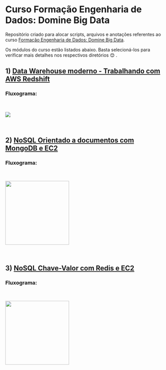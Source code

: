 # Curso Formação Engenharia de Dados: Domine Big Data

Repositório criado para alocar scripts, arquivos e anotações referentes ao curso [Formação Engenharia de Dados: Domine Big Data](https://www.udemy.com/course/engenheiro-de-dados/). <br>

Os módulos do curso estão listados abaixo. Basta selecioná-los para verificar mais detalhes nos respectivos diretórios :blush: .<br>

## 1) [Data Warehouse moderno - Trabalhando com AWS Redshift](https://github.com/micvet/curso-eng-dados-fa/tree/main/dw-redshift)

### Fluxograma:<br>
<br><div align='left'>
   <img src='https://github.com/micvet/curso-eng-dados-fa/assets/86981990/42e3601e-fdbc-43e0-b701-5d69f09ab7b8'>
<div/><br>


## 2) [NoSQL Orientado a documentos com MongoDB e EC2](https://github.com/micvet/curso-eng-dados-fa/tree/main/mongodb-ec2)

### Fluxograma:<br>

<br><div align='left'>
   <img src='https://github.com/micvet/curso-eng-dados-fa/assets/86981990/57853741-f0a3-48e5-b50c-d00ac03dbdf9' height='200'>
<div/><br>

## 3) [NoSQL Chave-Valor com Redis e EC2](https://github.com/micvet/curso-eng-dados-fa/tree/main/redis-ec2)

### Fluxograma: <br>

<br><div align='left'>
   <img src='https://github.com/micvet/curso-eng-dados-fa/assets/86981990/23b877c1-2b25-4cc8-bbf9-ab41595ad401' height='200'>
<div/><br>




